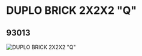 # DUPLO BRICK 2X2X2 "Q"
## 93013
![DUPLO BRICK 2X2X2 "Q"](https://lc-www-live-s.legocdn.com/media/bricks/5/2/4599590.jpg)